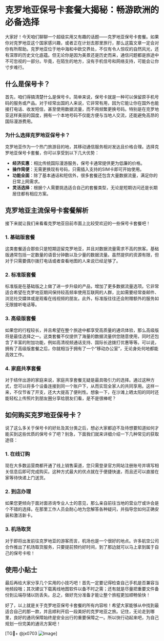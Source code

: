 # 克罗地亚保号卡套餐大揭秘：畅游欧洲的必备选择

大家好！今天咱们聊聊一个超级实用又有趣的话题——克罗地亚保号卡套餐。如果你对克罗地亚这个国家感兴趣，或者正在计划去那里旅行，那么这篇文章一定会对你有所帮助。克罗地亚位于地中海和中欧交界处，不仅有令人惊叹的自然风光，还有深厚的历史文化底蕴。但无论你是因为美景还是历史而来，通信问题都是旅途中不可忽视的一部分。毕竟，在陌生的地方，没有手机信号和网络支持，可能会让你寸步难行。

## 什么是保号卡？

首先，咱们得搞清楚什么是保号卡。简单来说，保号卡就是一种可以保留原手机号码的服务或产品。对于经常出国的人来说，它非常有用，因为它能让你在国外也能接打电话、收发短信，甚至使用数据流量，而不用频繁更换号码。特别是在克罗地亚这样美丽的国度，拥有一个本地号码不仅能方便与当地人交流，还能避免高昂的国际漫游费用。

### 为什么选择克罗地亚保号卡？

克罗地亚作为一个热门旅游目的地，其移动通信服务相对发达且价格合理。选择克罗地亚保号卡套餐，你可以享受到以下几大优势：

- **经济实惠**：相比传统国际漫游服务，保号卡通常提供更为低廉的价格。
- **操作简便**：无需更换现有号码，只需插入支持的SIM卡即可开始使用。
- **功能全面**：除了基本通话和短信外，很多套餐还包含大量数据流量，满足你的日常上网需求。
- **灵活选择**：根据个人需要挑选适合自己的套餐类型，无论是短期访问还是长期居住都有相应方案。

## 克罗地亚主流保号卡套餐解析

接下来就让我们来看看克罗地亚目前市面上比较受欢迎的一些保号卡套餐吧！

### 1. 基础版套餐

这类套餐适合那些只是短期逗留克罗地亚，并且对数据流量需求不高的旅客。基础版通常包括一定数量的语音分钟数以及少量的数据流量。虽然提供的资源有限，但对于只需要偶尔拨打电话或者查看地图的人来说已经足够了。

### 2. 标准版套餐

标准版是在基础版之上做了进一步升级的产品，增加了更多数据流量选项。它非常适合希望在克罗地亚期间保持较高频率使用互联网的人群，比如需要经常查邮件、浏览社交媒体或是观看在线视频的朋友。此外，标准版往往还会附赠额外的服务如无限接听电话等。

### 3. 高级版套餐

如果您的行程较长，并且希望在整个旅途中都享受高质量的通讯体验，那么高级版将是最佳选择之一。这类套餐不仅提供了海量的数据流量供您随意使用，同时还包含了丰富的附加功能，例如高清视频通话支持、国际长途拨打优惠等等。可以说，拥有了高级版套餐之后，你就相当于拥有了一个“移动办公室”，无论身处何地都能高效工作。

### 4. 家庭共享套餐

对于结伴出游的家庭来说，家庭共享套餐无疑是最具吸引力的选择。通过这种方式，您可以将多个设备连接到同一个账户下，从而实现全家人的共同享用。这样一来，不仅节省了开支，还大大提高了便利性。想象一下，在沙滩上晒太阳的同时还能轻松上传照片到朋友圈分享给朋友们看，是不是很棒呢？

## 如何购买克罗地亚保号卡？

说了这么多关于保号卡的好处及其分类之后，想必大家都迫不及待想要知道如何才能买到这些优质的保号卡了吧？别急，下面我们就来详细介绍一下几种常见的获取途径：

### 1. 在线订购

现在大多数运营商都开通了线上销售渠道，您只需登录官方网站注册账号并填写相关信息后即可完成购买。这种方式最大的优点就在于便捷快速，而且还可以直接在家等待快递上门送货。

### 2. 到店办理

如果您更倾向于面对面咨询专业人士的意见，那么亲自前往当地的营业厅或许会是个不错的选择。在那里工作人员会耐心地为您解答各种疑问，并指导您如何正确安装和激活新卡。

### 3. 机场取货

对于即将出发前往克罗地亚的游客而言，机场也是一个很好的地点。许多航空公司合作推出了机场取货服务，只要提前预约好时间，到了那边就可以马上拿到属于自己的保号卡啦！

## 使用小贴士

最后再给大家分享几个实用的小技巧吧！首先一定要记得检查自己手机是否兼容当地频段哦；其次建议下载离线地图软件以备不时之需；还有就是尽量把重要文件备份到云端存储以防丢失。总之，做好充分准备才能让整个旅程更加顺畅愉快！

好了，以上就是关于克罗地亚保号卡套餐的所有内容啦！希望大家能够从中找到最适合自己的那一款，并且顺利开启一段美好的克罗地亚之旅。记住，无论走到哪里，良好的通讯保障始终是安全出行的重要保障之一。所以快行动起来吧，为自己规划一份完美的通讯方案吧！

[TG💪+ @jx0703 ![Image](https://github.com/user-attachments/assets/dbca1d08-cadb-493c-b0ec-ad6f7a83f270)]